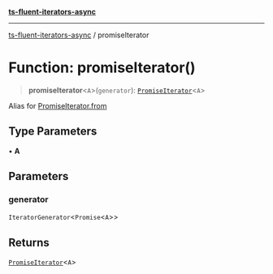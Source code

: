 [**ts-fluent-iterators-async**](../README.md)

---

[ts-fluent-iterators-async](../README.md) / promiseIterator

# Function: promiseIterator()

> **promiseIterator**\<`A`\>(`generator`): [`PromiseIterator`](../classes/PromiseIterator.md)\<`A`\>

Alias for [PromiseIterator.from](../classes/PromiseIterator.md#from)

## Type Parameters

• **A**

## Parameters

### generator

`IteratorGenerator`\<`Promise`\<`A`\>\>

## Returns

[`PromiseIterator`](../classes/PromiseIterator.md)\<`A`\>
